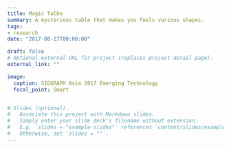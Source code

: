 ```yaml
---
title: Magic Talbe
summary: A mysterious table that makes you feels various shapes.
tags:
- research
date: "2017-08-27T00:00:00"

draft: false
# Optional external URL for project (replaces project detail page).
external_link: ""

image:
  caption: SIGGRAPH Asia 2017 Emerging Technology
  focal_point: Smart


# Slides (optional).
#   Associate this project with Markdown slides.
#   Simply enter your slide deck's filename without extension.
#   E.g. `slides = "example-slides"` references `content/slides/example-slides.md`.
#   Otherwise, set `slides = ""`.
---
```



